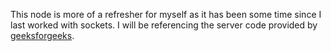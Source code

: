 This node is more of a refresher for myself as it has been some time since I last worked with sockets. I will be referencing the server code provided by [geeksforgeeks](https://www.geeksforgeeks.org/socket-programming-cc/). 
